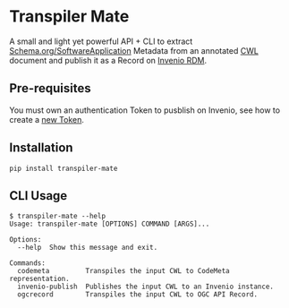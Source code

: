 # Transpiler Mate

A small and light yet powerful API + CLI to extract [Schema.org/SoftwareApplication](https://schema.org/SoftwareApplication) Metadata from an annotated [CWL](https://www.commonwl.org/) document and publish it as a Record on [Invenio RDM](https://inveniosoftware.org/products/rdm/).

## Pre-requisites

You must own an authentication Token to pusblish on Invenio, see how to create a [new Token](https://inveniordm.docs.cern.ch/reference/rest_api_index/).

## Installation

```
pip install transpiler-mate
```

## CLI Usage

```
$ transpiler-mate --help
Usage: transpiler-mate [OPTIONS] COMMAND [ARGS]...

Options:
  --help  Show this message and exit.

Commands:
  codemeta         Transpiles the input CWL to CodeMeta representation.
  invenio-publish  Publishes the input CWL to an Invenio instance.
  ogcrecord        Transpiles the input CWL to OGC API Record.
```

